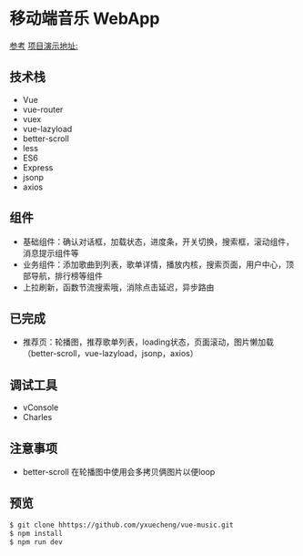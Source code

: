 
# 移动端音乐 WebApp

[参考](https://github.com/yxuecheng/vue-music-webapp)
[项目演示地址:](https://yxuecheng.github.io/vue-music/dist/)

## 技术栈

- Vue
- vue-router
- vuex
- vue-lazyload
- better-scroll
- less
- ES6
- Express
- jsonp
- axios

## 组件

- 基础组件：确认对话框，加载状态，进度条，开关切换，搜索框，滚动组件，消息提示组件等
- 业务组件：添加歌曲到列表，歌单详情，播放内核，搜索页面，用户中心，顶部导航，排行榜等组件
- 上拉刷新，函数节流搜索哦，消除点击延迟，异步路由

## 已完成

- 推荐页：轮播图，推荐歌单列表，loading状态，页面滚动，图片懒加载（better-scroll，vue-lazyload，jsonp，axios）

## 调试工具 

- vConsole
- Charles

## 注意事项

- better-scroll 在轮播图中使用会多拷贝俩图片以便loop

## 预览

``` bash
$ git clone hhttps://github.com/yxuecheng/vue-music.git
$ npm install
$ npm run dev
```